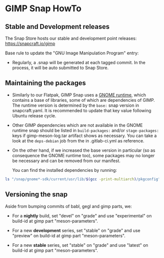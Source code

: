 # GIMP Snap HowTo

## Stable and Development releases

The Snap Store hosts our stable and development point releases:
https://snapcraft.io/gimp

Base rule to update the "GNU Image Manipulation Program" entry:

* Regularly, a .snap will be generated at each tagged commit.
  In the process, it will be auto submitted to Snap Store.

## Maintaining the packages

* Similarly to our Flatpak, GIMP Snap uses a [GNOME runtime](https://github.com/ubuntu/gnome-sdk),
  which contains a base of libraries, some of which are dependencies of GIMP.
  The runtime version is determined by the `base:` snap version in snapcraft.yaml.
  It is recommended to update that key value following Ubuntu release cycle.

* Other GIMP dependencies which are not available in the GNOME runtime snap
  should be listed in `build-packages:` and/or `stage-packages:` keys if
  gimp-meson-log.tar artifact shows as necessary. You can take a look at
  the `deps-debian` job from the in .gitlab-ci.yml as reference.

* On the other hand, if we increased the base version in particular (so as
  consequence the GNOME runtime too), some packages may no longer be
  necessary and can be removed from our manifest.

  You can find the installed dependencies by running:

```sh
ls "/snap/gnome*-sdk/current/usr/lib/$(gcc -print-multiarch)/pkgconfig"
```

## Versioning the snap

Aside from bumping commits of babl, gegl and gimp parts, we:

* For a **nightly** build, set "devel" on "grade" and
  use "experimental" on build-id at gimp part "meson-parameters".

* For a new **development** series, set "stable" on "grade" and
  use "preview" on build-id at gimp part "meson-parameters".

* For a new **stable** series, set "stable" on "grade" and
  use "latest" on build-id at gimp part "meson-parameters".
